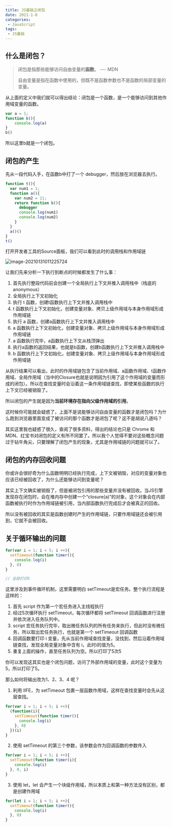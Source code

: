 ```yaml
---
title: JS基础之闭包
date: 2021-1-8
categories:
 - JavaScript
tags:
 - JS基础
---
```




## 什么是闭包？

> 闭包是指那些能够访问自由变量的**函数**。 --- MDN
>
> 自由变量是指在函数中使用的，但既不是函数参数也不是函数的局部变量的变量。

从上面的定义中我们就可以得出结论：闭包是一个函数，是一个能够访问到其他作用域变量的函数。

```js
var a = 1;
function b(){
    console.log(a)
}
b()
```

所以这里b就是一个闭包。

## 闭包的产生

先从一段代码入手，在函数b中打了一个 debugger，然后放在浏览器去执行。

```js
function t(){
  var num1 = 1;
  function a(){
    var num2 = 11;
    return function b(){
      debugger
      console.log(num1)
      console.log(num2)
    }
  }
  a()()
}
t()
```

打开开发者工具的Source面板，我们可以看到此时的调用栈和作用域链

![image-20210131011225724](F:\Study_Document\笔记\image\image-20210131011225724.png)

让我们先来分析一下执行到断点的时候都发生了什么事：

1. 首先执行整段代码前会创建一个全局执行上下文并推入调用栈中（栈底的anonymous）
2. 全局执行上下文初始化
3. 执行 t 函数，创建t函数执行上下文并推入调用栈中
4. t 函数执行上下文初始化，创建变量对象、拷贝上级作用域与本身作用域形成作用域链
5. 执行 a 函数，创建a函数执行上下文并推入调用栈中
6. a 函数执行上下文初始化，创建变量对象、拷贝上级作用域与本身作用域形成作用域链
7. a 函数执行完毕，a函数执行上下文从栈顶弹出
8. 执行a函数的返回结果，也就是b函数，创建b函数执行上下文并推入调用栈中
9. b 函数执行上下文初始化，创建变量对象、拷贝上级作用域与本身作用域形成作用域链

从执行结果可以看出，此时的作用域链包含了当前作用域、a函数作用域、t函数作用域、全局作用域（当中的Closure也就是说明因为引用了这个作用域的变量而形成的闭包）。所以在查找变量时会沿着这一条作用域链查找，即使某些函数的执行上下文已经被销毁了。

所以闭包的产生就是因为**当前环境存在指向父级作用域的引用**。

这时候你可能就会疑惑了，上面不是说能够访问自由变量的函数才是闭包吗？为什么跑到浏览器里面变成了被访问的那个函数才是闭包了呢？这不是胡说八道吗？

其实这里我也疑惑了很久，查阅了很多资料，得出的结论也只是 Chrome 和 MDN、红宝书对闭包的定义有所不同罢了。所以我个人觉得不要对这些概念问题过于钻牛角尖，只要理解了闭包产生的现象，尤其是作用域链的问题就可以了。



## 闭包的内存回收问题

你或许会很好奇为什么函数明明已经执行完成，上下文被销毁，对应的变量对象也应该已经被回收了，为什么还能够访问到变量呢？

其实上下文确实被销毁了，但是被闭包引用的那些变量并没有被回收。当JS引擎发现存在闭包时，会在堆内存中创建一个“closure(a)”的对象，这个对象会在内部函数被执行时作为作用域链被引用，当内部函数执行完成后才会被真正的回收。

所以没有被回收的其实是函数创建时产生的作用域链，只要作用域链还会被引用到，它就不会被回收。



## 关于循环输出的问题

```js
for(var i = 1; i < 5; i ++){
  setTimeout(function timer(){
    console.log(i)
  }, 0)
}

// 全部打印5
```

这里涉及到事件循环机制，这里需要明白 setTimeout是宏任务。整个执行流程是这样的：

1. 首先 script 作为第一个宏任务进入主线程执行
2. 经过5次循环执行 setTimeout，每次循环都将 setTimeout 回调函数进行注册并依次进入任务队列中。
3. script 宏任务执行完毕，取出微任务队列的所有任务来执行，但此时没有微任务，所以取出宏任务执行，也就是第一个  setTimeout 回调函数
4. 回调函数要打印 i 变量，先从当前作用域查找变量，没找到，然后沿着作用域链查找，发现全局变量对象中含有 i，此时i的值为5。
5. 重复上面的操作，直至任务队列为空。所以打印了5次5

你可以发现这其实也是个闭包问题，访问了外部作用域的变量，此时这个变量为5，所以打印了5。

那么如何将输出改为1、2、3、4 呢？

1. 利用 IIFE，为 setTimeout 包裹一层函数作用域，这样在查找变量时会先从这层查找。

```js
for(var i = 1; i < 5; i ++){
  (function(i){
    setTimeout(function timer(){
      console.log(i)
    }, 0)
  })(i)
}
```

2. 使用 setTimeout 的第三个参数，该参数会作为回调函数的参数传入

```js
for(var i = 1; i < 5; i ++){
  setTimeout(function timer(i){
    console.log(i)
  }, 0, i)
}
```

3. 使用 let，let 会产生一个块级作用域，所以本质上和第一种方法没有区别，都是创建作用域

```js
for(let i = 1; i < 5; i ++){
  setTimeout(function timer(){
    console.log(i)
  }, 0)
}
```

